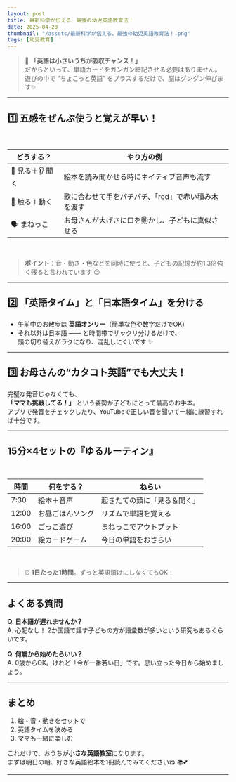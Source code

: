 ```yaml
---
layout: post
title: 最新科学が伝える、最強の幼児英語教育法！
date: 2025-04-28
thumbnail: "/assets/最新科学が伝える、最強の幼児英語教育法！.png"
tags: [幼児教育]
---
```

> 🌱 **「英語は小さいうちが吸収チャンス！」**  
> だからといって、単語カードをガンガン暗記させる必要はありません。  
> 遊びの中で “ちょこっと英語” をプラスするだけで、脳はグングン伸びます✨  

---

## 1️⃣ 五感をぜんぶ使うと覚えが早い！

<br>

<div markdown="1" style="text-align:center;">
  
| どうする？ | やり方の例 |
|------------|------------|
| 👀 見る＋👂 聞く | 絵本を読み聞かせる時にネイティブ音声も流す |
| 👐 触る＋動く | 歌に合わせて手をパチパチ、「red」で赤い積み木を渡す |
| 🗣 まねっこ | お母さんが大げさに口を動かし、子どもに真似させる |

</div>

<br>

> **ポイント**：音・動き・色などを同時に使うと、子どもの記憶が約1.3倍強く残ると言われています 😊

---

## 2️⃣ 「英語タイム」と「日本語タイム」を分ける
- 午前中のお散歩は **英語オンリー**（簡単な色や数字だけでOK）  
- それ以外は日本語 —— と時間帯でザックリ分けるだけで、  
  頭の切り替えがラクになり、混乱しにくいです ✨

---

## 3️⃣ お母さんの“カタコト英語”でも大丈夫！
完璧な発音じゃなくても、  
**「ママも挑戦してる！」** という姿勢が子どもにとって最高のお手本。  
アプリで発音をチェックしたり、YouTubeで正しい音を聞いて一緒に練習すれば十分です。

---

## 15分×4セットの『ゆるルーティン』

<br>

<div markdown="1" style="text-align:center;">
  
| 時間 | 何をする？ | ねらい |
|------|-----------|-------|
| 7:30 | 絵本＋音声 | 起きたての頭に「見る＆聞く」 |
| 12:00 | お昼ごはんソング | リズムで単語を覚える |
| 16:00 | ごっこ遊び | まねっこでアウトプット |
| 20:00 | 絵カードゲーム | 今日の単語をおさらい |

</div>

<br>

> ⏰ **1日たった1時間**。ずっと英語漬けにしなくてもOK！

---

## よくある質問
**Q. 日本語が遅れませんか？**  
A. 心配なし！ 2か国語で話す子どもの方が語彙数が多いという研究もあるくらいです。

**Q. 何歳から始めたらいい？**  
A. 0歳からOK。けれど「今が一番若い日」です。思い立った今日から始めましょう。

---

## まとめ
1. 絵・音・動きをセットで  
2. 英語タイムを決める  
3. ママも一緒に楽しむ  

これだけで、おうちが**小さな英語教室**になります。  
まずは明日の朝、好きな英語絵本を1冊読んでみてくださいね 📚💕

---
